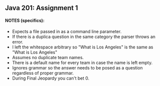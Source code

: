## Java 201: Assignment 1

#### NOTES (specifics):
* Expects a file passed in as a command line parameter.
* If there is a duplica question in the same category the parser throws an error.
* I left the whitespace arbitrary so "What is Los Angeles" is the same as "What    is     Los    Angeles"
* Assumes no duplicate team names.
* There is a default name for every team in case the name is left empty.
* Ignores grammar so the answer needs to be posed as a question regardless of proper grammar.
* During Final Jeopardy you can't bet 0.